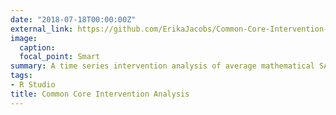 ```yaml
---
date: "2018-07-18T00:00:00Z"
external_link: https://github.com/ErikaJacobs/Common-Core-Intervention-Analysis
image:
  caption: 
  focal_point: Smart
summary: A time series intervention analysis of average mathematical SAT score before and after the implementation of Common Core curriculum.
tags:
- R Studio
title: Common Core Intervention Analysis
---
```

